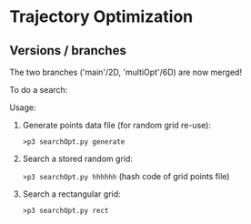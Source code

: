 # Trajectory Optimization 
## Versions / branches

The two branches ('main'/2D, 'multiOpt'/6D) are now merged!

To do a search:

Usage:

 1) Generate points data file (for random grid re-use):

    `>p3 searchOpt.py generate`

 2) Search a stored random grid:

    `>p3 searchOpt.py hhhhhh`  (hash code of grid points file)

 3) Search a rectangular grid:

    `>p3 searchOpt.py rect`
